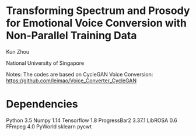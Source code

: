 # Transforming Spectrum and Prosody for Emotional Voice Conversion with Non-Parallel Training Data

Kun Zhou

National University of Singapore

Notes: 
The codes are based on CycleGAN Voice Conversion: https://github.com/leimao/Voice_Converter_CycleGAN

# Dependencies
Python 3.5
Numpy 1.14
Tensorflow 1.8
ProgressBar2 3.37.1
LibROSA 0.6
FFmpeg 4.0
PyWorld
sklearn
pycwt



